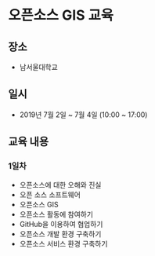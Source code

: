 ﻿# 오픈소스 GIS 교육

## 장소
* 남서울대학교
  
## 일시
* 2019년 7월 2일 ~ 7월 4일 (10:00 ~ 17:00)

## 교육 내용
### 1일차
* 오픈소스에 대한 오해와 진실
* 오픈 소스 소프트웨어
* 오픈소스 GIS
* 오픈소스 활동에 참여하기
* GitHub을 이용하여 협업하기
* 오픈소스 개발 환경 구축하기
* 오픈소스 서비스 환경 구축하기